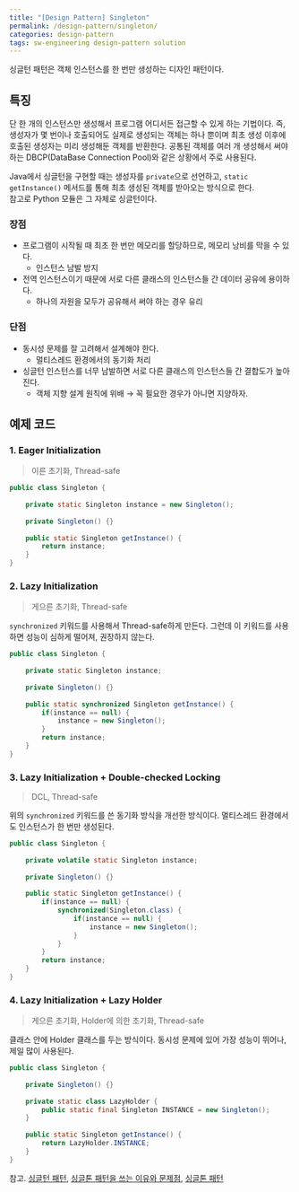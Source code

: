```yaml
---
title: "[Design Pattern] Singleton"
permalink: /design-pattern/singleton/
categories: design-pattern
tags: sw-engineering design-pattern solution
---
```


싱글턴 패턴은 객체 인스턴스를 한 번만 생성하는 디자인 패턴이다.

## 특징

단 한 개의 인스턴스만 생성해서 프로그램 어디서든 접근할 수 있게 하는 기법이다.
즉, 생성자가 몇 번이나 호출되어도 실제로 생성되는 객체는 하나 뿐이며 최초 생성 이후에 호출된 생성자는 미리 생성해둔 객체를 반환한다.
공통된 객체를 여러 개 생성해서 써야 하는 DBCP(DataBase Connection Pool)와 같은 상황에서 주로 사용된다.

Java에서 싱글턴을 구현할 때는 생성자를 `private`으로 선언하고, `static getInstance()` 메서드를 통해 최초 생성된 객체를 받아오는 방식으로 한다.<br> 
참고로 Python 모듈은 그 자체로 싱글턴이다.

### 장점
- 프로그램이 시작될 때 최초 한 번만 메모리를 할당하므로, 메모리 낭비를 막을 수 있다.
  - 인스턴스 남발 방지
- 전역 인스턴스이기 때문에 서로 다른 클래스의 인스턴스들 간 데이터 공유에 용이하다.
  - 하나의 자원을 모두가 공유해서 써야 하는 경우 유리

### 단점
- 동시성 문제를 잘 고려해서 설계해야 한다.
  - 멀티스레드 환경에서의 동기화 처리
- 싱글턴 인스턴스를 너무 남발하면 서로 다른 클래스의 인스턴스들 간 결합도가 높아진다.
  - 객체 지향 설계 원칙에 위배 → 꼭 필요한 경우가 아니면 지양하자.

## 예제 코드

### 1. Eager Initialization

> 이른 초기화, Thread-safe

```java
public class Singleton {
	
	private static Singleton instance = new Singleton();
	
	private Singleton() {}
	
	public static Singleton getInstance() {
		return instance;
	}
}
```

### 2. Lazy Initialization

> 게으른 초기화, Thread-safe

`synchronized` 키워드를 사용해서 Thread-safe하게 만든다. 그런데 이 키워드를 사용하면 성능이 심하게 떨어져, 권장하지 않는다.

```java
public class Singleton {
	
	private static Singleton instance;
	
	private Singleton() {}
	
	public static synchronized Singleton getInstance() {
		if(instance == null) {
			instance = new Singleton();
		}
		return instance;
	}
}
```

### 3. Lazy Initialization + Double-checked Locking

> DCL, Thread-safe

위의 `synchronized` 키워드를 쓴 동기화 방식을 개선한 방식이다. 멀티스레드 환경에서도 인스턴스가 한 번만 생성된다.

```java
public class Singleton {
	
	private volatile static Singleton instance;
	
	private Singleton() {}
	
	public static Singleton getInstance() {
		if(instance == null) {
			synchronized(Singleton.class) {
				if(instance == null) {
					instance = new Singleton();
				}
			}
		}
		return instance;
	}
}
```

### 4. Lazy Initialization + Lazy Holder

> 게으른 초기화, Holder에 의한 초기화, Thread-safe

클래스 안에 Holder 클래스를 두는 방식이다.
동시성 문제에 있어 가장 성능이 뛰어나, 제일 많이 사용된다.

```java
public class Singleton {
	
	private Singleton() {}
	
	private static class LazyHolder {
		public static final Singleton INSTANCE = new Singleton();
	}
	
	public static Singleton getInstance() {
		return LazyHolder.INSTANCE;
	}
}
```

참고.
[싱글턴 패턴](https://medium.com/webeveloper/%EC%8B%B1%EA%B8%80%ED%84%B4-%ED%8C%A8%ED%84%B4-singleton-pattern-db75ed29c36),
[싱글톤 패턴을 쓰는 이유와 문제점](https://jeong-pro.tistory.com/86),
[싱글톤 패턴](https://gyoogle.dev/blog/design-pattern/Singleton%20Pattern.html)
